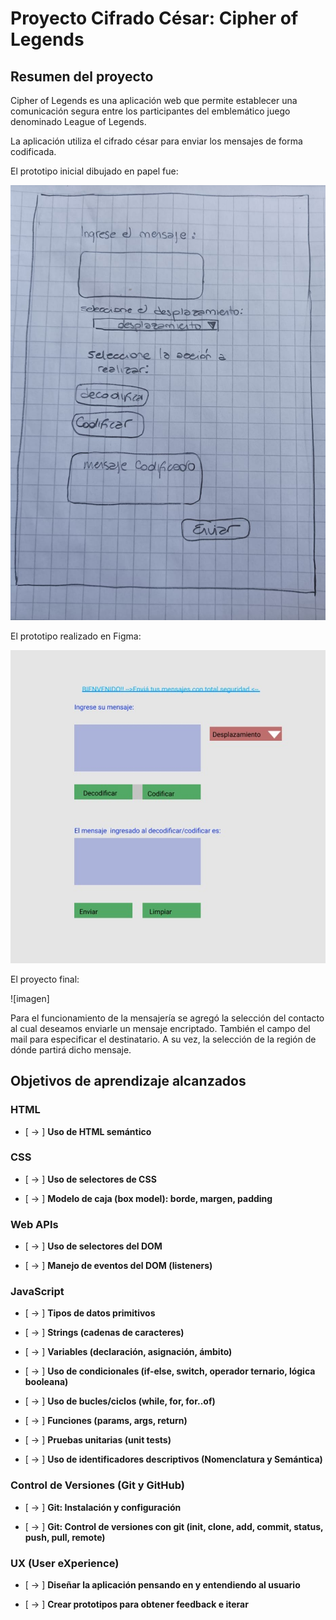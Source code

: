 # Proyecto Cifrado César: Cipher of Legends

## Resumen del proyecto

Cipher of Legends es una aplicación web que permite establecer una comunicación segura entre los participantes del emblemático juego denominado League of Legends. 

La aplicación utiliza el cifrado césar para enviar los mensajes de forma codificada.

El prototipo inicial dibujado en papel fue:

![imagen](https://github.com/CyntiaDalesio/SCL019-cipher/blob/main/README/prototipoPapel.jpeg)


El prototipo realizado en Figma:

![imagen](https://github.com/CyntiaDalesio/SCL019-cipher/blob/main/README/prototipo1.jpeg)


El proyecto final: 

![imagen]

Para el funcionamiento de la mensajería se agregó la selección del contacto al cual deseamos enviarle un  mensaje encriptado. También el campo del mail para especificar el destinatario. A su vez, la selección de la región de dónde partirá dicho mensaje.

## Objetivos de aprendizaje alcanzados


### HTML

- [ ->  ] **Uso de HTML semántico**

### CSS

- [ ->  ] **Uso de selectores de CSS**


- [ ->  ] **Modelo de caja (box model): borde, margen, padding**


### Web APIs

- [  -> ] **Uso de selectores del DOM**

- [ ->  ] **Manejo de eventos del DOM (listeners)**

### JavaScript

- [  -> ] **Tipos de datos primitivos**

- [  -> ] **Strings (cadenas de caracteres)**

- [  -> ] **Variables (declaración, asignación, ámbito)**

- [ ->  ] **Uso de condicionales (if-else, switch, operador ternario, lógica booleana)**

- [  -> ] **Uso de bucles/ciclos (while, for, for..of)**

- [ ->  ] **Funciones (params, args, return)**

- [  -> ] **Pruebas unitarias (unit tests)**

<!-- - [ ] **Módulos de ECMAScript (ES Modules)**

- [ ] **Uso de linter (ESLINT)** -->

- [ ->  ] **Uso de identificadores descriptivos (Nomenclatura y Semántica)**

### Control de Versiones (Git y GitHub)

- [ ->  ] **Git: Instalación y configuración**

- [ ->  ] **Git: Control de versiones con git (init, clone, add, commit, status, push, pull, remote)**

### UX (User eXperience)

- [ ->  ] **Diseñar la aplicación pensando en y entendiendo al usuario**

- [ ->  ] **Crear prototipos para obtener feedback e iterar**
